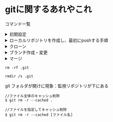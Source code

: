 # gitに関するあれやこれ


コマンド一覧

<details><summary>初期設定</summary>

```
git config --global user.name "XXXX"
git config --global user.email "XXXX@hogehoge.com"
```
</details>


<details><summary>ローカルリポジトリを作成し、最初にpushする手順</summary>

```
$ git init
$ git add .
$ git commit -m "Initial commit"
$ git remote add origin https://github.com/XXXX/XXXXXX.git
$ git push -u origin main
```
</details>

<details><summary>クローン</summary>
```
git clone https://github.com/XXXX/XXXXXX.git
```
</details>

<details><summary>ブランチ作成・変更</summary>

```
#ブランチの確認
git branch
#ブランチの作成
git branch branch_name
#ブランチの変更
git checkout branch_name
```
</details>

<details><summary>マージ</summary>

現在のブランチが更新される。

```

```
</details>


```
rm -rf .git
```

```
rmdir /s .git
```

git フォルダが開けに現象：監視リポジトリが下にある


```
//ファイル全体のキャッシュ削除
$ git rm -r --cached .

//ファイルを指定してキャッシュ削除
$ git rm -r --cached [ファイル名]
```
